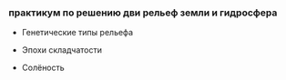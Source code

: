 
### практикум по решению дви рельеф земли и гидросфера



- Генетические типы рельефа

- Эпохи складчатости

- Солёность








